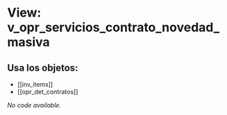 # View: v_opr_servicios_contrato_novedad_masiva

## Usa los objetos:
- [[inv_items]]
- [[opr_det_contratos]]

*No code available.*
